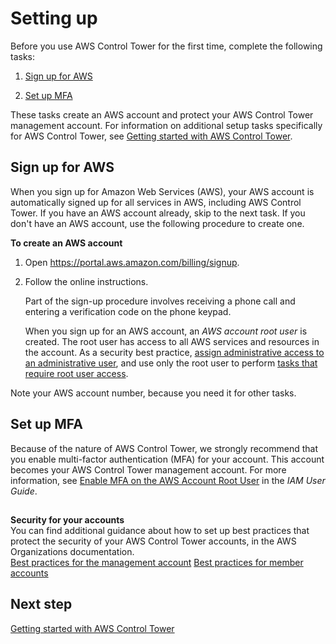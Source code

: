 # Setting up<a name="setting-up"></a>

Before you use AWS Control Tower for the first time, complete the following tasks:

1. [Sign up for AWS](#setting-up-signup)

1. [Set up MFA](#setup-mfa)

These tasks create an AWS account and  protect your AWS Control Tower management account\. For information on additional setup tasks specifically for AWS Control Tower, see [Getting started with AWS Control Tower](getting-started-with-control-tower.md)\.

## Sign up for AWS<a name="setting-up-signup"></a>

When you sign up for Amazon Web Services \(AWS\), your AWS account is automatically signed up for all services in AWS, including AWS Control Tower\. If you have an AWS account already, skip to the next task\. If you don't have an AWS account, use the following procedure to create one\.

**To create an AWS account**

1. Open [https://portal\.aws\.amazon\.com/billing/signup](https://portal.aws.amazon.com/billing/signup)\.

1. Follow the online instructions\.

   Part of the sign\-up procedure involves receiving a phone call and entering a verification code on the phone keypad\.

   When you sign up for an AWS account, an *AWS account root user* is created\. The root user has access to all AWS services and resources in the account\. As a security best practice, [assign administrative access to an administrative user](https://docs.aws.amazon.com/singlesignon/latest/userguide/getting-started.html), and use only the root user to perform [tasks that require root user access](https://docs.aws.amazon.com/general/latest/gr/root-vs-iam.html#aws_tasks-that-require-root)\.

Note your AWS account number, because you need it for other tasks\.

## Set up MFA<a name="setup-mfa"></a>

Because of the nature of AWS Control Tower, we strongly recommend that you enable multi\-factor authentication \(MFA\) for your account\. This account becomes your AWS Control Tower management account\. For more information, see [Enable MFA on the AWS Account Root User](https://docs.aws.amazon.com/IAM/latest/UserGuide/id_root-user.html#id_root-user_manage_mfa) in the *IAM User Guide*\.

## <a name="w24aac12c17"></a>

**Security for your accounts**  
You can find additional guidance about how to set up best practices that protect the security of your AWS Control Tower accounts, in the AWS Organizations documentation\.  
[Best practices for the management account](https://docs.aws.amazon.com/organizations/latest/userguide/orgs_best-practices_mgmt-acct.html)
[Best practices for member accounts](https://docs.aws.amazon.com/organizations/latest/userguide/best-practices_member-acct.html)

## Next step<a name="setting-up-next-step"></a>

[Getting started with AWS Control Tower](getting-started-with-control-tower.md)
